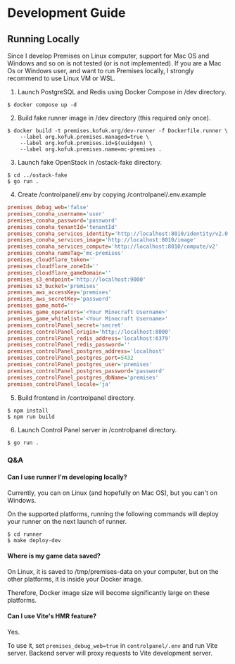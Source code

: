 # Development Guide

## Running Locally

Since I develop Premises on Linux computer, support for Mac OS and Windows and so on is not tested (or is not implemented).
If you are a Mac Os or Windows user, and want to run Premises locally, I strongly recommend to use Linux VM or WSL.

1. Launch PostgreSQL and Redis using Docker Compose in /dev directory.
```shell
$ docker compose up -d
```
2. Build fake runner image in /dev directory (this required only once).
```shell
$ docker build -t premises.kofuk.org/dev-runner -f Dockerfile.runner \
    --label org.kofuk.premises.managed=true \
    --label org.kofuk.premises.id=$(uuidgen) \
    --label org.kofuk.premises.name=mc-premises .
```
3. Launch fake OpenStack in /ostack-fake directory.
```shell
$ cd ../ostack-fake
$ go run .
```
4. Create /controlpanel/.env by copying /controlpanel/.env.example
```ini
premises_debug_web='false'
premises_conoha_username='user'
premises_conoha_password='password'
premises_conoha_tenantId='tenantId'
premises_conoha_services_identity='http://localhost:8010/identity/v2.0'
premises_conoha_services_image='http://localhost:8010/image'
premises_conoha_services_compute='http://localhost:8010/compute/v2'
premises_conoha_nameTag='mc-premises'
premises_cloudflare_token=''
premises_cloudflare_zoneId=''
premises_cloudflare_gameDomain=''
premises_s3_endpoint='http://localhost:9000'
premises_s3_bucket='premises'
premises_aws_accessKey='premises'
premises_aws_secretKey='password'
premises_game_motd=''
premises_game_operators='<Your Minecraft Username>'
premises_game_whitelist='<Your Minecraft Username>'
premises_controlPanel_secret='secret'
premises_controlPanel_origin='http://localhost:8000'
premises_controlPanel_redis_address='localhost:6379'
premises_controlPanel_redis_password=''
premises_controlPanel_postgres_address='localhost'
premises_controlPanel_postgres_port=5432
premises_controlPanel_postgres_user='premises'
premises_controlPanel_postgres_password='password'
premises_controlPanel_postgres_dbName='premises'
premises_controlPanel_locale='ja'
```
5. Build frontend in /controlpanel directory.
```shell
$ npm install
$ npm run build
```
6. Launch Control Panel server in /controlpanel directory.
```shell
$ go run .
```

### Q&A

#### Can I use runner I'm developing locally?

Currently, you can on Linux (and hopefully on Mac OS), but you can't on Windows.

On the supported platforms, running the following commands will deploy your runner on the next launch of runner.

```shell
$ cd runner
$ make deploy-dev
```

#### Where is my game data saved?

On Linux, it is saved to /tmp/premises-data on your computer, but on the other platforms, it is inside your Docker image.

Therefore, Docker image size will become significantly large on these platforms.

#### Can I use Vite's HMR feature?

Yes.

To use it, set `premises_debug_web=true` in `controlpanel/.env` and run Vite server.
Backend server will proxy requests to Vite development server.
